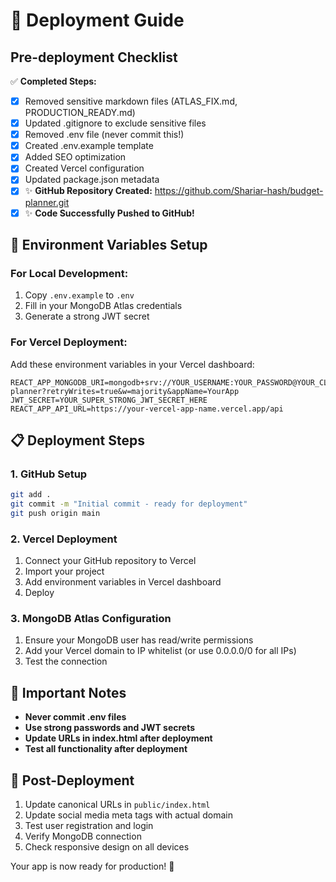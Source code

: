 # 🚀 Deployment Guide

## Pre-deployment Checklist

✅ **Completed Steps:**
- [x] Removed sensitive markdown files (ATLAS_FIX.md, PRODUCTION_READY.md)
- [x] Updated .gitignore to exclude sensitive files
- [x] Removed .env file (never commit this!)
- [x] Created .env.example template
- [x] Added SEO optimization
- [x] Created Vercel configuration
- [x] Updated package.json metadata
- [x] ✨ **GitHub Repository Created:** https://github.com/Shariar-hash/budget-planner.git
- [x] ✨ **Code Successfully Pushed to GitHub!**

## 🔐 Environment Variables Setup

### For Local Development:
1. Copy `.env.example` to `.env`
2. Fill in your MongoDB Atlas credentials
3. Generate a strong JWT secret

### For Vercel Deployment:
Add these environment variables in your Vercel dashboard:

```env
REACT_APP_MONGODB_URI=mongodb+srv://YOUR_USERNAME:YOUR_PASSWORD@YOUR_CLUSTER.mongodb.net/budget-planner?retryWrites=true&w=majority&appName=YourApp
JWT_SECRET=YOUR_SUPER_STRONG_JWT_SECRET_HERE
REACT_APP_API_URL=https://your-vercel-app-name.vercel.app/api
```

## 📋 Deployment Steps

### 1. GitHub Setup
```bash
git add .
git commit -m "Initial commit - ready for deployment"
git push origin main
```

### 2. Vercel Deployment
1. Connect your GitHub repository to Vercel
2. Import your project
3. Add environment variables in Vercel dashboard
4. Deploy

### 3. MongoDB Atlas Configuration
1. Ensure your MongoDB user has read/write permissions
2. Add your Vercel domain to IP whitelist (or use 0.0.0.0/0 for all IPs)
3. Test the connection

## 🎯 Important Notes

- **Never commit .env files**
- **Use strong passwords and JWT secrets**
- **Update URLs in index.html after deployment**
- **Test all functionality after deployment**

## 🔧 Post-Deployment

1. Update canonical URLs in `public/index.html`
2. Update social media meta tags with actual domain
3. Test user registration and login
4. Verify MongoDB connection
5. Check responsive design on all devices

Your app is now ready for production! 🎉
